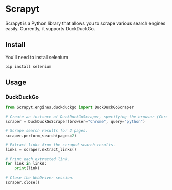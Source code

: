 # Scrapyt

Scrapyt is a Python library that allows you to scrape various search engines easily. Currently, it supports DuckDuckGo.

## Install

You'll need to install selenium

```
pip install selenium
```

## Usage

### DuckDuckGo

```python
from Scrapyt.engines.duckduckgo import DuckDuckGoScraper

# Create an instance of DuckDuckGoScraper, specifying the browser (Chrome) and the search query ("python").
scraper = DuckDuckGoScraper(browser="Chrome", query="python")

# Scrape search results for 2 pages.
scraper.perform_search(pages=2)

# Extract links from the scraped search results.
links = scraper.extract_links()

# Print each extracted link.
for link in links:
    print(link)

# Close the WebDriver session.
scraper.close()
```
